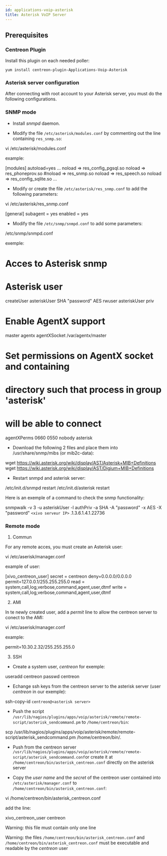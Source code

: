 ```yaml
---
id: applications-voip-asterisk
title: Asterisk VoIP Server
---
```


## Prerequisites

### Centreon Plugin

Install this plugin on each needed poller:

``` shell
yum install centreon-plugin-Applications-Voip-Asterisk
```

### Asterisk server configuration

After connecting with root account to your Asterisk server, you must do the
following configurations.

### SNMP mode

- Install *snmpd* daemon.

- Modify the file `/etc/asterisk/modules.conf` by commenting out the line
containing `res_snmp.so`:

vi /etc/asterisk/modules.conf

example:

[modules] autoload=yes
... noload => res_config_pgsql.so noload => res_phoneprov.so #noload => res_snmp.so noload => res_speech.so noload => res_config_sqlite.so ...

- Modify or create the file `/etc/asterisk/res_snmp.conf` to add the following
parameters:

vi /etc/asterisk/res\_snmp.conf

\[general\] subagent = yes enabled = yes

- Modify the file `/etc/snmp/snmpd.conf` to add some parameters:

/etc/snmp/snmpd.conf

exemple:

# Acces to Asterisk snmp
# Asterisk user
createUser asteriskUser SHA "password" AES
rwuser asteriskUser priv
# Enable AgentX support
master agentx
agentXSocket /var/agentx/master
# Set permissions on AgentX socket and containing
# directory such that process in group 'asterisk'
# will be able to connect
agentXPerms  0660 0550 nobody asterisk

- Download the following 2 files and place them into /usr/share/snmp/mibs (or
mib2c-data):

wget <https://wiki.asterisk.org/wiki/display/AST/Asterisk+MIB+Definitions>
wget <https://wiki.asterisk.org/wiki/display/AST/Digium+MIB+Definitions>

- Restart snmpd and asterisk server:

/etc/init.d/snmpd restart /etc/init.d/asterisk restart

Here is an exemple of a command to check the snmp functionality:

snmpwalk -v 3 -u asteriskUser -l authPriv -a SHA -A "password" -x AES -X "password" `<xivo serveur IP>` .1.3.6.1.4.1.22736

### Remote mode

1.  Commun

For any remote acces, you must create an Asterisk user:

vi /etc/aserisk/manager.conf

example of user:

[xivo_centreon_user]
secret = centreon
deny=0.0.0.0/0.0.0.0
permit=127.0.0.1/255.255.255.0
read = system,call,log,verbose,command,agent,user,dtmf
write = system,call,log,verbose,command,agent,user,dtmf

2.  AMI

In te newly created user, add a *permit* line to allow the centreon server to
conect to the AMI:

vi /etc/aserisk/manager.conf

example:

permit=10.30.2.32/255.255.255.0

3.  SSH

<!-- end list -->

- Create a system user, *centreon* for exemple:

useradd centreon passwd centreon

- Echange ssh keys from the centreon server to the asterisk server (user
*centreon* in our exemple):

ssh-copy-id `centreon@<asterisk server>`

- Push the script
`/usr/lib/nagios/plugins/apps/voip/asterisk/remote/remote-script/asterisk_sendcommand.pm`
to `/home/centreon/bin`:

scp
/usr/lib/nagios/plugins/apps/voip/asterisk/remote/remote-script/asterisk\_sendcommand.pm
/home/centreon/bin/.

- Push from the centreon server
`/usr/lib/nagios/plugins/apps/voip/asterisk/remote/remote-script/asterisk_sendcommand.conf`or
create it at `/home/centreon/bin/asterisk_centreon.conf` directly on the
asterisk server

- Copy the *user name* and the *secret* of the centreon user contained into
`/etc/asterisk/manager.conf` to `/home/centreon/bin/asterisk_centreon.conf`:

vi /home/centreon/bin/asterisk\_centreon.conf

add the line:

xivo_centreon_user centreon

Warning: this file must contain only one line

Warning: the files `/home/centreon/bin/asterisk_centreon.conf` and
`/home/centreon/bin/asterisk_centreon.conf` must be executable and readable by
the *centreon* user
